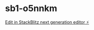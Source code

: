 # sb1-o5nnkm

[Edit in StackBlitz next generation editor ⚡️](https://stackblitz.com/~/github.com/lilfatcow/sb1-o5nnkm)